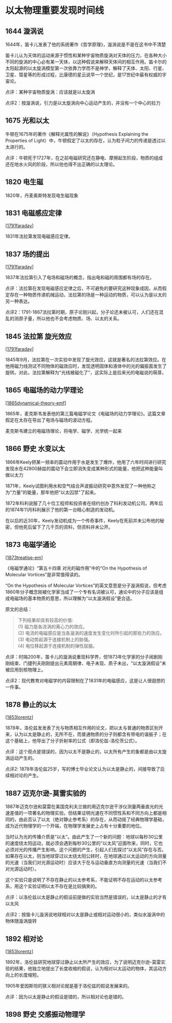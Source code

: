 # 以太物理重要发现时间线

## 1644 漩涡说

1644年，笛卡儿发表了他的系统著作《哲学原理》，漩涡说是不是在这书中不清楚

笛卡儿认为天体的运动来源于惯性和某种宇宙物质旋涡对天体的压力，在各种大小不同的旋涡的中心必有某一天体，以这种假说来解释天体间的相互作用。笛卡尔的太阳起源的以太旋涡模型第一次依靠力学而不是神学，解释了天体、太阳、行星、卫星、彗星等的形成过程，比康德的星云说早一个世纪，是17世纪中最有权威的宇宙论。

点评：某种宇宙物质旋涡：应该就是以太旋涡

点评2：按漩涡说，引力是以太旋涡向中心运动产生的，并没有一个中心的拉力

## 1675 光和以太

牛顿在1675年的著作《解释光属性的解说》（Hypothesis Explaining the Properties of Light）中，牛顿假定了以太的存在，认为粒子间力的传递是透过以太进行的。

点评：牛顿死于1727年，在之前电磁研究还在静电、摩擦起生阶段，物质的组成还在地水火风的阶段，所以他也得不出正确的以太理论。

## 1820 电生磁

 1820年，丹麦奥斯特发现电生磁现象

 ## 1831 电磁感应定律

[[1791faraday]]

1831年法拉第发现电磁感应定律。

## 1837 场的提出

[[1791faraday]]

1837年法拉第引入了电场和磁场的概念，指出电和磁的周围都有场的存在。

点评：法拉第在发现电磁感应定律之后，不可避免的要研究这种现象成因，从而假定存在一种物质传递机械运动，法拉第的场是一种运动的物质，可以认为是以太的另一种表达。

点评2：1791-1867法拉第时期，原子论刚兴起，分子论还未被认可，人们还在混乱的测原子量，所以他也不会考虑物质、场、以太的关系。

## 1845 法拉第 旋光效应

[[1791faraday]]

1845年9月，法拉第在一次实验中发现了旋光效应，这就是著名的法拉第效应。在他用磁力线测试不同物体的磁效应时，发现透明固体和液体中的光的偏振面发生了旋转。对此，法拉第解释为"光线被磁化了"，这实际上是后来光的电磁说的萌芽。

## 1865 电磁场的动力学理论

[[1865dynamical-theory-emf]]

1865年，麦克斯韦发表他的第三篇电磁学论文《电磁场的动力学理论》。这篇文章假定在太存在导出了电场与磁场的波动方程。

麦克斯韦建立的电磁场理论，将电学、磁学、光学统一起来

## 1866 野史 水变以太

1866年Keely把某一频率的震动作用于水是发生了爆炸，他用了六年时间进行研究发现水在42800赫兹的震动下会立即消失变成某种形式的能量，他把这种能量叫做以太力

1871年，Keely试图利用水和空气结合声波振动研究中意外发现了一种他称之为“力量”的能量，那年他把“以太囚禁”了起来。

1872年科利说服了几十位工程师和投资者在纽约创办了科利发动机公司。两年后的1874年11月科利展示了他的第一台精心制造的发动机。

在以后的近30年，Keely发动机成为一个传奇事件，Keely在死前并未公布他的秘密，但他死后留下了几千页的资料，但资料并未公开。

## 1873 电磁学通论

[[1873treatise-em]]

《电磁学通论》“第五十四章 对光的磁作用”中的“On the Hypothesis of Molecular Vortices”是非常值得读的。

“On the Hypothesis of Molecular Vortices”的英文意思是分子漩涡假说，但考虑1860年分子概念刚被化学家当成了一个专有名词被认可，通论中的分子应该是组成电磁场的基本物质的意思，所以理解为“以太漩涡假设”更合适。

原文的总结：

>下列结果却具有较高的价值:  
>(1) 磁力是各流涡的离心力的效应。  
>(2) 电流的电磁感应是当各漩涡的速度发生变化时所引起的那些力的效应。  
>(3) 电动势起源于连接机制上的胁强。  
>(4) 电位移起源于连接机制的弹性屈服。

点评：时隔200年，笛卡儿的漩涡说重现科学界，但1873年化学家的分子闹剧刚刚结束、门捷列夫刚刚提出元素周期律、电子未现、质子未出，“以太漩涡假设”未被应用到核物理上。

点评2：现代教育对电磁学的内容限制在了1831年的电磁感应，这是让人很遐想的一件事。

## 1878 静止的以太

[[1853lorentz]]

1878年，洛伦兹发发表了光与物质相互作用的论文，把以太与普通的物质区别开来，认为以太是静止的，无所不在，而普通物质的分子则都含有带电的谐振子；在这个基础上，他导出了分子折射率的公式（即洛伦兹-洛伦茨公式）。

点评：这个观点是错误的，因为以太不是静止的，以太所有产生的象都是由以太旋涡运动产生的。

点评2: 1878年洛伦兹25岁，写的博士毕业论文认为以太是静止的，间接导致了后续相对论的产生。

## 1887 迈克尔逊-莫雷实验的

1887年迈克尔逊和莫雷在美国克利夫兰做的用迈克尔逊干涉仪测量两垂直光的光速差值的一项著名的物理实验。但结果证明光速在不同惯性系和不同方向上都是相同的，由此否认了以太（绝对静止参考系）的存在，从而动摇了经典物理学基础，成为近代物理学的一个开端，在物理学发展史上占有十分重要的地位。

当时认为光的传播介质是“以太”。由此产生了一个新的问题：地球以每秒30公里的速度绕太阳运动，就必须会遇到每秒30公里的“以太风”迎面吹来，同时，它也必须对光的传播产生影响。这个问题的产生，引起人们去探讨“以太风”存在与否。如果存在以太，则当地球穿过以太绕太阳公转时，在地球通过以太运动的方向测量的光速（当我们对光源运动时）应该大于在与运动垂直方向测量的光速（当我们不对光源运动时）。

这个实验只是说明了不存在静止的以太参考系，不能证明不存在运动的以太参考系，用这个实验证明以太不存在是比较搞笑的。

点评：以洛伦兹以太是静止的假设前提做的实验当然是错误的，以太是静止的才有以太风

点评2：按笛卡儿漩涡说地球相对以太是静止或相对运动很小的，类似水漩涡中的物体随漩涡旋转

## 1892 相对论

[[1853lorentz]]

1892年，洛伦兹研究地球穿过静止以太所产生的效应，为了说明迈克尔逊-莫雷实验的结果，他独立地提出了长度收缩的假说，认为相对以太运动的物体，其运动方向上的长度缩短。

1905年爱因斯坦的狭义相对论就是基于洛伦兹的假说发展来的。

点评：因为以太是静止的假设是错的，所以相对论也是错的。

## 1898 野史 交感振动物理学



[//begin]: # "Autogenerated link references for markdown compatibility"
[1791faraday]: ../1who/1791faraday.md "1791-1867 法拉第 Faraday"
[1865dynamical-theory-emf]: ../3doc/1831maxwell/1865dynamical-theory-emf.md "1865电磁场的动力学理论"
[1873treatise-em]: ../3doc/1831maxwell/1873treatise-em.md "1873电磁通论摘录"
[1853lorentz]: ../1who/1853lorentz.md "1853-1928 洛伦兹 Lorentz"
[//end]: # "Autogenerated link references"